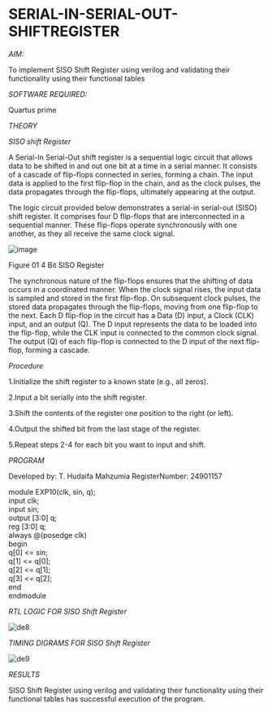 # SERIAL-IN-SERIAL-OUT-SHIFTREGISTER


*AIM:*



To implement  SISO Shift Register using verilog and validating their functionality using their functional tables



*SOFTWARE REQUIRED:*


Quartus prime


*THEORY*


*SISO shift Register*



A Serial-In Serial-Out shift register is a sequential logic circuit that allows data to be shifted in and out one bit at a time in a serial manner. It consists of a cascade of flip-flops connected in series, forming a chain. The input data is applied to the first flip-flop in the chain, and as the clock pulses, the data propagates through the flip-flops, ultimately appearing at the output.


The logic circuit provided below demonstrates a serial-in serial-out (SISO) shift register. It comprises four D flip-flops that are interconnected in a sequential manner. These flip-flops operate synchronously with one another, as they all receive the same clock signal.



![image](https://github.com/naavaneetha/SERIAL-IN-SERIAL-OUT-SHIFTREGISTER/assets/154305477/e81c4072-37f9-46c6-8145-566764b74c3a)



Figure 01 4 Bit SISO Register

The synchronous nature of the flip-flops ensures that the shifting of data occurs in a coordinated manner. When the clock signal rises, the input data is sampled and stored in the first flip-flop. On subsequent clock pulses, the stored data propagates through the flip-flops, moving from one flip-flop to the next.
Each D flip-flop in the circuit has a Data (D) input, a Clock (CLK) input, and an output (Q). The D input represents the data to be loaded into the flip-flop, while the CLK input is connected to the common clock signal. The output (Q) of each flip-flop is connected to the D input of the next flip-flop, forming a cascade.



*Procedure*

1.Initialize the shift register to a known state (e.g., all zeros).

2.Input a bit serially into the shift register. 

3.Shift the contents of the register one position to the right (or left).

4.Output the shifted bit from the last stage of the register.

5.Repeat steps 2-4 for each bit you want to input and shift.




*PROGRAM*

Developed by: T. Hudaifa Mahzumia
RegisterNumber: 24901157



module EXP10(clk, sin, q);  
input clk;   
input sin;   
output [3:0] q;   
reg [3:0] q;    
always @(posedge clk)   
begin    
q[0] <= sin;   
q[1] <= q[0];   
q[2] <= q[1];    
q[3] <= q[2];    
end     
endmodule  



*RTL LOGIC FOR SISO Shift Register*


![de8](https://github.com/23002776/SERIAL-IN-SERIAL-OUT-SHIFTREGISTER/assets/145742657/7d41b8b4-f65e-4d17-8dbd-96dbaf7264dc)



*TIMING DIGRAMS FOR SISO Shift Register*



![de9](https://github.com/23002776/SERIAL-IN-SERIAL-OUT-SHIFTREGISTER/assets/145742657/7d33723b-4ce9-4e22-88bd-f021ea47c087)



*RESULTS*


SISO Shift Register using verilog and validating their functionality using their functional tables has successful execution of the program.

